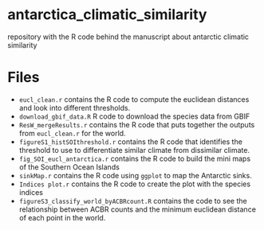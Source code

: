 # antarctica_climatic_similarity
repository with the R code behind the manuscript about antarctic climatic similarity
# Files
- `eucl_clean.r` contains the R code to compute the euclidean distances and look into different thresholds.
- `download_gbif_data.R` R code to download the species data from GBIF
- `ResW_mergeResults.r` contains the R code that puts together the outputs from `eucl_clean.r` for the world.
- `figureS1_histSOIthreshold.r` contains the R code that identifies the threshold to use to differentiate similar climate from dissimilar climate.
- `fig_SOI_eucl_antarctica.r` contains the R code to build the mini maps of the Southern Ocean Islands
- `sinkMap.r` contains the R code using `ggplot` to map the Antarctic sinks. 
- `Indices plot.r` contains the R code to create the plot with the species indices
- `figureS3_classify_world_byACBRcount.R` contains the code to see the relationship between ACBR counts and the minimum euclidean distance of each point in the world.

